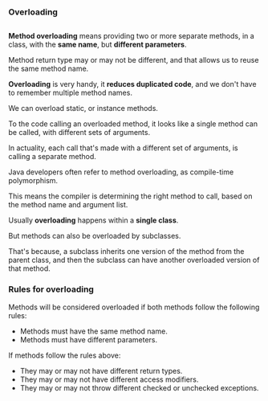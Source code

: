 ### Overloading ###
##
**Method overloading** means providing two or more separate methods, in a class, with the **same name**, but **different parameters**.

Method return type may or may not be different, and that allows us to reuse the same method name.

**Overloading** is very handy, it **reduces duplicated code**, and we don't have to remember multiple method names.

We can overload static, or instance methods.

To the code calling an overloaded method, it looks like a single method can be called, with different sets of arguments.

In actuality, each call that's made with a different set of arguments, is calling a separate method.

Java developers often refer to method overloading, as compile-time polymorphism.

This means the compiler is determining the right method to call, based on the method name and argument list.

Usually **overloading** happens within a **single class**.

But methods can also be overloaded by subclasses.

That's because, a subclass inherits one version of the method from the parent class, and then the subclass can have another overloaded version of that method.


### Rules for overloading ###
Methods will be considered overloaded if both methods follow the following rules:
* Methods must have the same method name.
* Methods must have different parameters.

If methods follow the rules above:
* They may or may not have different return types.
* They may or may not have different access modifiers.
* They may or may not throw different checked or unchecked exceptions.
